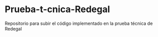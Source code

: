# Prueba-t-cnica-Redegal
Repositorio para subir el código implementado en la prueba técnica de Redegal
